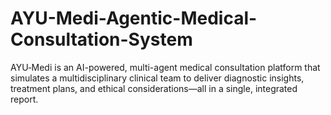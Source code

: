 # AYU-Medi-Agentic-Medical-Consultation-System
AYU‑Medi is an AI-powered, multi-agent medical consultation platform that simulates a multidisciplinary clinical team to deliver diagnostic insights, treatment plans, and ethical considerations—all in a single, integrated report.
